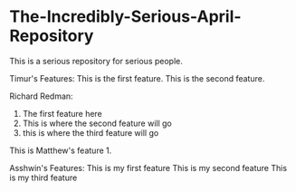 # The-Incredibly-Serious-April-Repository
This is a serious repository for serious people.

Timur's Features:
This is the first feature.
This is the second feature.

Richard Redman:
1. The first feature here
2. This is where the second feature will go
3. this is where the third feature will go

This is Matthew's feature 1.

Asshwin's Features:
This is my first feature
This is my second feature
This is my third feature
